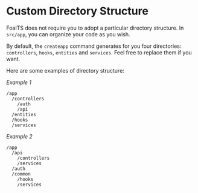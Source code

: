 # Custom Directory Structure

FoalTS does not require you to adopt a particular directory structure. In `src/app`, you can organize your code as you wish.

By default, the `createapp` command generates for you four directories: `controllers`, `hooks`, `entities` and `services`. Feel free to replace them if you want.

Here are some examples of directory structure:

_Example 1_

```text
/app
  /controllers
    /auth
    /api
  /entities
  /hooks
  /services
```

_Example 2_

```text
/app
  /api
    /controllers
    /services
  /auth
  /common
    /hooks
    /services
```

